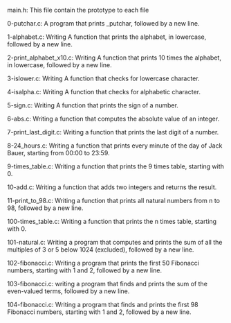 main.h: This file contain the prototype to each file

0-putchar.c: A program that prints _putchar, followed by a new line.

1-alphabet.c: Writing A function that prints the alphabet, in lowercase, followed by a new line.

2-print_alphabet_x10.c: Writing A function that prints 10 times the alphabet, in lowercase, followed by a new line.

3-islower.c: Writing A function that checks for lowercase character.

4-isalpha.c: Writing A function that checks for alphabetic character.

5-sign.c: Writing A function that prints the sign of a number.

6-abs.c: Writing a function that computes the absolute value of an integer.

7-print_last_digit.c: Writing a function that prints the last digit of a number.

8-24_hours.c: Writing a function that prints every minute of the day of Jack Bauer, starting from 00:00 to 23:59.

9-times_table.c: Writing a function that prints the 9 times table, starting with 0.

10-add.c: Writing a function that adds two integers and returns the result.

11-print_to_98.c: Writing a function that prints all natural numbers from n to 98, followed by a new line.

100-times_table.c: Writing a function that prints the n times table, starting with 0.

101-natural.c: Writing a program that computes and prints the sum of all the multiples of 3 or 5 below 1024 (excluded), followed by a new line.

102-fibonacci.c: Writing a program that prints the first 50 Fibonacci numbers, starting with 1 and 2, followed by a new line.

103-fibonacci.c: writing a program that finds and prints the sum of the even-valued terms, followed by a new line.

104-fibonacci.c: Writing a program that finds and prints the first 98 Fibonacci numbers, starting with 1 and 2, followed by a new line.

